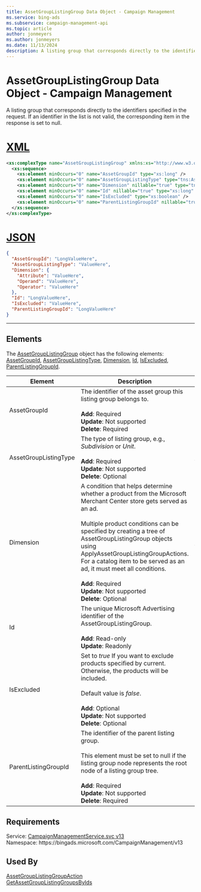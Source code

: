 ```yaml
---
title: AssetGroupListingGroup Data Object - Campaign Management
ms.service: bing-ads
ms.subservice: campaign-management-api
ms.topic: article
author: jonmeyers
ms.author: jonmeyers
ms.date: 11/13/2024
description: A listing group that corresponds directly to the identifiers specified in the request.
---
```

# AssetGroupListingGroup Data Object - Campaign Management
A listing group that corresponds directly to the identifiers specified in the request. If an identifier in the list is not valid, the corresponding item in the response is set to null.

# [XML](#tab/xml)

```xml
<xs:complexType name="AssetGroupListingGroup" xmlns:xs="http://www.w3.org/2001/XMLSchema">
  <xs:sequence>
    <xs:element minOccurs="0" name="AssetGroupId" type="xs:long" />
    <xs:element minOccurs="0" name="AssetGroupListingType" type="tns:AssetGroupListingType" />
    <xs:element minOccurs="0" name="Dimension" nillable="true" type="tns:ProductCondition" />
    <xs:element minOccurs="0" name="Id" nillable="true" type="xs:long" />
    <xs:element minOccurs="0" name="IsExcluded" type="xs:boolean" />
    <xs:element minOccurs="0" name="ParentListingGroupId" nillable="true" type="xs:long" />
  </xs:sequence>
</xs:complexType>
```

# [JSON](#tab/json)

```json
{
  "AssetGroupId": "LongValueHere",
  "AssetGroupListingType": "ValueHere",
  "Dimension": {
    "Attribute": "ValueHere",
    "Operand": "ValueHere",
    "Operator": "ValueHere"
  },
  "Id": "LongValueHere",
  "IsExcluded": "ValueHere",
  "ParentListingGroupId": "LongValueHere"
}
```

-----

## <a name="elements"></a>Elements

The [AssetGroupListingGroup](assetgrouplistinggroup.md) object has the following elements: [AssetGroupId](#assetgroupid), [AssetGroupListingType](#assetgrouplistingtype), [Dimension](#dimension), [Id](#id), [IsExcluded](#isexcluded), [ParentListingGroupId](#parentlistinggroupid).

|Element|Description|Data Type|
|-----------|---------------|-------------|
|<a name="assetgroupid"></a>AssetGroupId|The identifier of the asset group this listing group belongs to.<br /><br />**Add**: Required <br />**Update**: Not supported <br />**Delete**: Required |**long**|
|<a name="assetgrouplistingtype"></a>AssetGroupListingType|The type of listing group, e.g., *Subdivision* or *Unit*.<br /><br />**Add**: Required<br />**Update**: Not supported<br />**Delete**: Optional|[AssetGroupListingType](assetgrouplistingtype.md)|
|<a name="dimension"></a>Dimension|A condition that helps determine whether a product from the Microsoft Merchant Center store gets served as an ad. <br /><br />Multiple product conditions can be specified by creating a tree of AssetGroupListingGroup objects using ApplyAssetGroupListingGroupActions. For a catalog item to be served as an ad, it must meet all conditions. <br /><br />**Add**: Required <br />**Update**: Not supported <br />**Delete**: Optional |[ProductCondition](productcondition.md)|
|<a name="id"></a>Id|The unique Microsoft Advertising identifier of the AssetGroupListingGroup. <br /><br />**Add**: Read-only <br />**Update**: Readonly |**long**|
|<a name="isexcluded"></a>IsExcluded|Set to *true* If you want to exclude products specified by current. Otherwise, the products will be included. <br /><br />Default value is *false*. <br /><br />**Add**: Optional <br />**Update**: Not supported<br />**Delete**: Optional |**boolean**|
|<a name="parentlistinggroupid"></a>ParentListingGroupId|The identifier of the parent listing group. <br /><br />This element must be set to null if the listing group node represents the root node of a listing group tree.<br /><br />**Add**: Required <br />**Update**: Not supported <br />**Delete**: Required |**long**|

## Requirements
Service: [CampaignManagementService.svc v13](https://campaign.api.bingads.microsoft.com/Api/Advertiser/CampaignManagement/v13/CampaignManagementService.svc)  
Namespace: https\://bingads.microsoft.com/CampaignManagement/v13  

## Used By
[AssetGroupListingGroupAction](assetgrouplistinggroupaction.md)  
[GetAssetGroupListingGroupsByIds](getassetgrouplistinggroupsbyids.md)  
